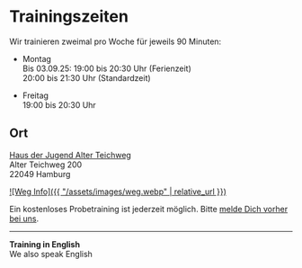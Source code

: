 # Trainingszeiten

Wir trainieren zweimal pro Woche für jeweils 90 Minuten:

- Montag  
  Bis 03.09.25: 19:00 bis 20:30 Uhr (Ferienzeit)  
  20:00 bis 21:30 Uhr (Standardzeit)

- Freitag  
  19:00 bis 20:30 Uhr

## Ort

[Haus der Jugend Alter Teichweg](https://www.jugendserver-hamburg.de/?aid=12497)  
Alter Teichweg 200  
22049 Hamburg

[![Weg Info]({{ "/assets/images/weg.webp" | relative_url }})](https://www.openstreetmap.org/?mlat=53.58667&mlon=10.06984#map=17/53.58667/10.06984&layers=N)

Ein kostenloses Probetraining ist jederzeit möglich. Bitte [melde Dich vorher bei uns](/contact).

---

**Training in English**  
We also speak English
